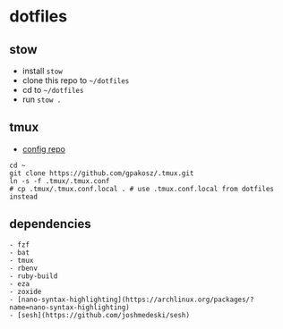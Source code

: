 # dotfiles

## stow

- install `stow`
- clone this repo to `~/dotfiles`
- cd to `~/dotfiles`
- run `stow .`

## tmux

- [config repo](https://github.com/gpakosz/.tmux)

```shell
cd ~
git clone https://github.com/gpakosz/.tmux.git
ln -s -f .tmux/.tmux.conf
# cp .tmux/.tmux.conf.local . # use .tmux.conf.local from dotfiles instead
```

## dependencies

```shell
- fzf
- bat
- tmux
- rbenv
- ruby-build
- eza
- zoxide
- [nano-syntax-highlighting](https://archlinux.org/packages/?name=nano-syntax-highlighting)
- [sesh](https://github.com/joshmedeski/sesh)
```
